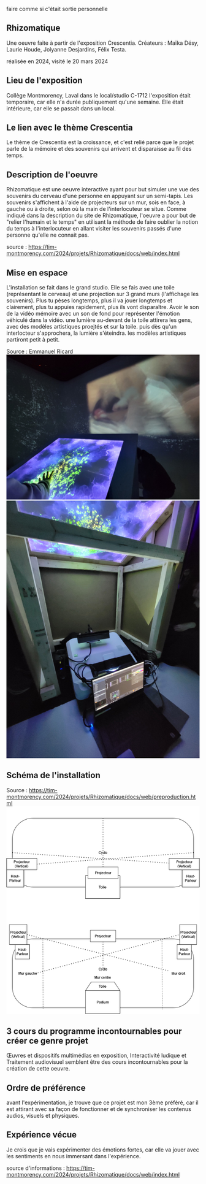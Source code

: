 faire comme si c'était sortie personnelle

## **Rhizomatique**
Une oeuvre faite à partir de l'exposition Crescentia. Créateurs : Maïka Désy, Laurie Houde, Jolyanne Desjardins, Félix Testa.

réalisée en 2024, visité le 20 mars 2024
## Lieu de l'exposition
Collège Montmorency, Laval
dans le local/studio C-1712
l'exposition était temporaire, car elle n'a durée publiquement qu'une semaine. Elle était intérieure, car elle se passait dans un local.
## Le lien avec le thème Crescentia
Le thème de Crescentia est la croissance, et c'est relié parce que le projet parle de la mémoire et des souvenirs qui arrivent et disparaisse au fil des temps.

## Description de l'oeuvre
Rhizomatique est une oeuvre interactive ayant pour but simuler une vue des souvenirs du cerveau d'une personne en appuyant sur un semi-tapis. Les souvenirs s'affichent à l'aide de projecteurs sur un mur, sois en face, à gauche ou à droite, selon où la main de l'interlocuteur se situe. Comme indiqué dans la description du site de Rhizomatique, l'oeuvre a pour but de "relier l'humain et le temps" en utilisant la méthode de faire oublier la notion du temps à l'interlocuteur en allant visiter les souvenirs passés d'une personne qu'elle ne connait pas.

source : https://tim-montmorency.com/2024/projets/Rhizomatique/docs/web/index.html

## Mise en espace
L'installation se fait dans le grand studio. Elle se fais avec une toile (représentant le cerveau) et une projection sur 3 grand murs (l'affichage les souvenirs). Plus tu pèses longtemps, plus il va jouer longtemps et clairement, plus tu appuies rapidement, plus ils vont disparaître. Avoir le son de la vidéo mémoire avec un son de fond pour représenter l'émotion véhiculé dans la vidéo. une lumière au-devant de la toile attirera les gens, avec des modèles artistiques proejtés et sur la toile. puis dès qu'un interlocteur s'approchera, la lumière s'éteindra. les modèles artistiques partiront petit à petit.

Source : Emmanuel Ricard
![demo_Rhizomatique](media/Rhizomatique_demo.jpg)
![demo_Rhizomatique](media/Rhizomatique_interieur.jpg)

## Schéma de l'installation
Source : https://tim-montmorency.com/2024/projets/Rhizomatique/docs/web/preproduction.html
![plan_rhizomatique](media/rhizomatique_plantation.drawio.png)

## 3 cours du programme incontournables pour créer ce genre projet
Œuvres et dispositifs multimédias en exposition, Interactivité ludique et Traitement audiovisuel semblent être des cours incontournables pour la création de cette oeuvre.

## Ordre de préférence
avant l'expérimentation, je trouve que ce projet est mon 3ème préféré, car il est attirant avec sa façon de fonctionner et de synchroniser les contenus audios, visuels et physiques.

## Expérience vécue
Je crois que je vais expérimenter des émotions fortes, car elle va jouer avec les sentiments en nous immersant dans l'expérience.

source d'informations : https://tim-montmorency.com/2024/projets/Rhizomatique/docs/web/index.html
